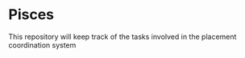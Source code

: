 # Pisces
This repository will keep track of the tasks involved in the placement coordination system
